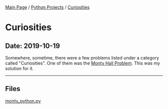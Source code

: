 [Main Page](/) / [Python Projects](/python) / [Curiosities](/python/2019-10-13_RA_Encryption)

# Curiosities

## Date: 2019-10-19

Somewhere, sometime, there were a few problems listed under a category called "Curiosities". One of them was the [Monty Hall Problem](https://thecleverprogrammer.com/2020/12/09/monty-hall-problem-with-python/). This was my solution for it.

-----

## Files

[monty_python.py](monty_python.py)